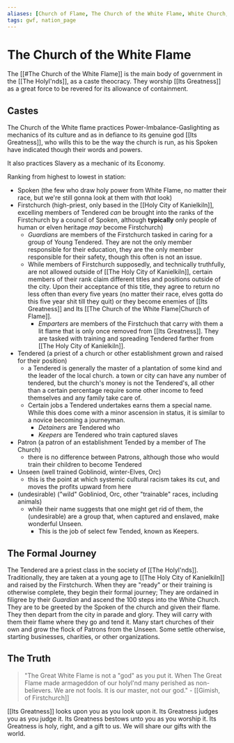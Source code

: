```yaml
---
aliases: [Church of Flame, The Church of the White Flame, White Church, Holy Nation of Flame, The Church]
tags: gwf, nation_page
---
```


# The Church of the White Flame

The [[#The Church of the White Flame]] is the main body of government in the [[The Holyl'nds]], as a caste theocracy. They worship [[Its Greatness]] as a great force to be revered for its allowance of containment. 

## Castes
The Church of the White flame practices Power-Imbalance-Gaslighting as mechanics of its culture and as in defiance to its genuine god [[Its Greatness]], who wills this to be the way the church is run, as his Spoken have indicated though their words and powers.

It also practices Slavery as a mechanic of its Economy.

Ranking from highest to lowest in station:
- Spoken (the few who draw holy power from White Flame, no matter their race, but we're still gonna look at them with *that* look)
- Firstchurch (high-priest, only based in the [[Holy City of Kanielkiln]], excelling members of Tendered *can* be brought into the ranks of the Firstchurch by a council of Spoken, although **typically** only people of human or elven heritage *may* become Firstchurch)
	- *Guardians* are members of the Firstchurch tasked in caring for a group of Young Tendered. They are not the only member responsible for their education, they are the only member responsible for their safety, though this often is not an issue.
	- While members of Firstchurch supposedly, and technically truthfully, are not allowed outside of [[The Holy City of Kanielkiln]], certain members of their rank claim different titles and positions outside of the city. Upon their acceptance of this title, they agree to return no less often than every five years (no matter their race, elves gotta do this five year shit till they quit) or they become enemies of [[Its Greatness]] and Its [[The Church of the White Flame|Church of Flame]].
		- *Emparters* are members of the Firstchuch that carry with them a lit flame that is only once removed from [[Its Greatness]]. They are tasked with training and spreading Tendered farther from [[The Holy City of Kanielkiln]]. 
- Tendered (a priest of a church or other establishment grown and raised for their position)
	- a Tendered is generally the master of a plantation of some kind and the leader of the local church. a town or city can have any number of tendered, but the church's money is not the Tendered's, all other than a certain percentage require some other income to feed themselves and any family take care of. 
	- Certain jobs a Tendered undertakes earns them a special name. While this does come with a minor ascension in status, it is similar to a novice becoming a journeyman.
		- *Detainers* are Tendered who 
		- *Keepers* are Tendered who train captured slaves
- Patron (a patron of an establishment Tended by a member of The Church)
	- there is no difference between Patrons, although those who would train their children to become Tendered
- Unseen (well trained Goblinoid, winter-Elves, Orc)
	- this is the point at which systemic cultural racism takes its cut, and moves the profits upward from here
- (undesirable) ("wild" Gobliniod, Orc, other "trainable" races, including animals)
	- while their name suggests that one might get rid of them, the (undesirable) are a group that, when captured and enslaved, make wonderful Unseen. 
		- This is the job of select few Tended, known as Keepers.

## The Formal Journey
The Tendered are a priest class in the society of [[The Holyl'nds]]. Traditionally, they are taken at a young age to [[The Holy City of Kanielkiln]] and raised by the Firstchurch. When they are "ready" or their training is otherwise complete, they begin their formal journey; They are ordained in filigree by their *Guardian* and ascend the 100 steps into the White Church. They are to be greeted by the Spoken of the church and given their flame. They then depart from the city in parade and glory. They will carry with them their flame where they go and tend it. Many start churches of their own and grow the flock of Patrons from the Unseen. Some settle otherwise, starting businesses, charities, or other organizations.

## The Truth
 > "The Great White Flame is not a "god" as you put it. When The Great Flame made armageddon of our holyl'nd many perished as non-believers. We are not fools. It is our master, not our god." - [[Gimish, of Firstchurch]]

[[Its Greatness]] looks upon you as you look upon it. 
Its Greatness judges you as you judge it. 
Its Greatness bestows unto you as you worship it.
Its Greatness is holy, right, and a gift to us.
We will share our gifts with the world.